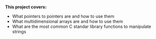 **This project covers:** 
* What pointers to pointers are and how to use them
* What multidimensional arrays are and how to use them
* What are the most common C standar library functions to manipulate strings
